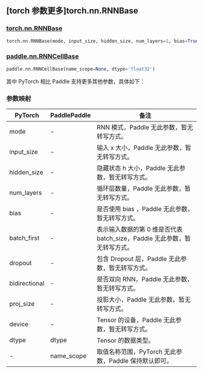 ## [torch 参数更多]torch.nn.RNNBase

### [torch.nn.RNNBase](https://pytorch.org/docs/1.13/generated/torch.nn.RNNBase.html#torch.nn.RNNBase)

```python
torch.nn.RNNBase(mode, input_size, hidden_size, num_layers=1, bias=True, batch_first=False, dropout=0.0, bidirectional=False, proj_size=0, device=None, dtype=None)
```

### [paddle.nn.RNNCellBase](https://www.paddlepaddle.org.cn/documentation/docs/zh/api/paddle/nn/RNNCellBase_cn.html)

```python
paddle.nn.RNNCellBase(name_scope=None, dtype='float32')
```

其中 PyTorch 相比 Paddle 支持更多其他参数，具体如下：

### 参数映射

| PyTorch       | PaddlePaddle | 备注                                                                      |
| ------------- | ------------ | ------------------------------------------------------------------------- |
| mode          | -            | RNN 模式，Paddle 无此参数，暂无转写方式。                                 |
| input_size    | -            | 输入 x 大小，Paddle 无此参数，暂无转写方式。                              |
| hidden_size   | -            | 隐藏状态 h 大小，Paddle 无此参数，暂无转写方式。                          |
| num_layers    | -            | 循环层数量，Paddle 无此参数，暂无转写方式。                               |
| bias          | -            | 是否使用 bias ，Paddle 无此参数，暂无转写方式。                           |
| batch_first   | -            | 表示输入数据的第 0 维是否代表 batch_size，Paddle 无此参数，暂无转写方式。 |
| dropout       | -            | 包含 Dropout 层，Paddle 无此参数，暂无转写方式。                          |
| bidirectional | -            | 是否双向 RNN，Paddle 无此参数，暂无转写方式。                             |
| proj_size     | -            | 投影大小，Paddle 无此参数，暂无转写方式。                                 |
| device        | -            | Tensor 的设备，Paddle 无此参数，暂无转写方式。                            |
| dtype         | dtype        | Tensor 的数据类型。                                                       |
| -             | name_scope   | 取值名称范围，PyTorch 无此参数，Paddle 保持默认即可。                     |
